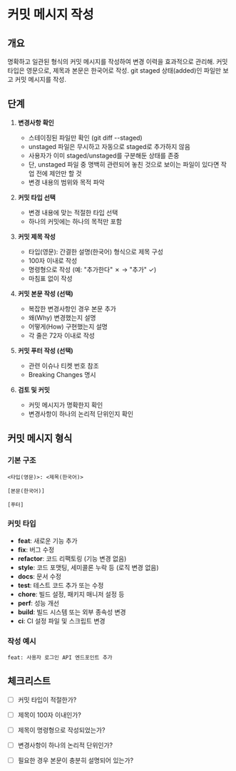 # 커밋 메시지 작성

## 개요
명확하고 일관된 형식의 커밋 메시지를 작성하여 변경 이력을 효과적으로 관리해. 커밋 타입은 영문으로, 제목과 본문은 한국어로 작성. git staged 상태(added)인 파일만 보고 커밋 메시지를 작성.

## 단계
1. **변경사항 확인**
   - 스테이징된 파일만 확인 (git diff --staged)
   - unstaged 파일은 무시하고 자동으로 staged로 추가하지 않음
   - 사용자가 이미 staged/unstaged를 구분해둔 상태를 존중
   - 단, unstaged 파일 중 명백히 관련되어 놓친 것으로 보이는 파일이 있다면 작업 전에 제안만 할 것
   - 변경 내용의 범위와 목적 파악

2. **커밋 타입 선택**
   - 변경 내용에 맞는 적절한 타입 선택
   - 하나의 커밋에는 하나의 목적만 포함

3. **커밋 제목 작성**
   - 타입(영문): 간결한 설명(한국어) 형식으로 제목 구성
   - 100자 이내로 작성
   - 명령형으로 작성 (예: "추가한다" ✗ → "추가" ✓)
   - 마침표 없이 작성

4. **커밋 본문 작성 (선택)**
   - 복잡한 변경사항인 경우 본문 추가
   - 왜(Why) 변경했는지 설명
   - 어떻게(How) 구현했는지 설명
   - 각 줄은 72자 이내로 작성

5. **커밋 푸터 작성 (선택)**
   - 관련 이슈나 티켓 번호 참조
   - Breaking Changes 명시

6. **검토 및 커밋**
   - 커밋 메시지가 명확한지 확인
   - 변경사항이 하나의 논리적 단위인지 확인

## 커밋 메시지 형식

### 기본 구조
```
<타입(영문)>: <제목(한국어)>

[본문(한국어)]

[푸터]
```

### 커밋 타입
- **feat**: 새로운 기능 추가
- **fix**: 버그 수정
- **refactor**: 코드 리팩토링 (기능 변경 없음)
- **style**: 코드 포맷팅, 세미콜론 누락 등 (로직 변경 없음)
- **docs**: 문서 수정
- **test**: 테스트 코드 추가 또는 수정
- **chore**: 빌드 설정, 패키지 매니저 설정 등
- **perf**: 성능 개선
- **build**: 빌드 시스템 또는 외부 종속성 변경
- **ci**: CI 설정 파일 및 스크립트 변경

### 작성 예시

```
feat: 사용자 로그인 API 엔드포인트 추가
```

## 체크리스트
- [ ] 커밋 타입이 적절한가?
- [ ] 제목이 100자 이내인가?
- [ ] 제목이 명령형으로 작성되었는가?
- [ ] 변경사항이 하나의 논리적 단위인가?
- [ ] 필요한 경우 본문이 충분히 설명되어 있는가?

